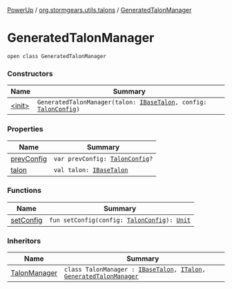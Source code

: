 [PowerUp](../../index.md) / [org.stormgears.utils.talons](../index.md) / [GeneratedTalonManager](./index.md)

# GeneratedTalonManager

`open class GeneratedTalonManager`

### Constructors

| Name | Summary |
|---|---|
| [&lt;init&gt;](-init-.md) | `GeneratedTalonManager(talon: `[`IBaseTalon`](../-i-base-talon/index.md)`, config: `[`TalonConfig`](../-talon-config/index.md)`)` |

### Properties

| Name | Summary |
|---|---|
| [prevConfig](prev-config.md) | `var prevConfig: `[`TalonConfig`](../-talon-config/index.md)`?` |
| [talon](talon.md) | `val talon: `[`IBaseTalon`](../-i-base-talon/index.md) |

### Functions

| Name | Summary |
|---|---|
| [setConfig](set-config.md) | `fun setConfig(config: `[`TalonConfig`](../-talon-config/index.md)`): `[`Unit`](https://kotlinlang.org/api/latest/jvm/stdlib/kotlin/-unit/index.html) |

### Inheritors

| Name | Summary |
|---|---|
| [TalonManager](../-talon-manager/index.md) | `class TalonManager : `[`IBaseTalon`](../-i-base-talon/index.md)`, `[`ITalon`](../-i-talon/index.md)`, `[`GeneratedTalonManager`](./index.md) |
